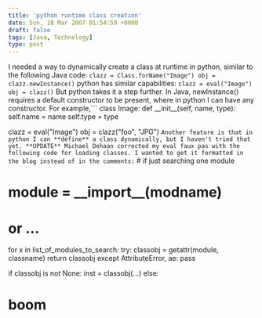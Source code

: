```yaml
---
title: 'python runtime class creation'
date: Sun, 18 Mar 2007 01:54:59 +0000
draft: false
tags: [Java, Technology]
type: post
---
```


I needed a way to dynamically create a class at runtime in python, similar to the following Java code: `clazz = Class.forName("Image") obj = clazz.newInstance()` python has similar capabilities: `clazz = eval("Image") obj = clazz()` But python takes it a step further. In Java, newInstance() requires a default constructor to be present, where in python I can have any constructor. For example,```
class Image:
   def \_\_init\_\_(self, name, type):
      self.name = name
      self.type = type

clazz = eval("Image")
obj = clazz("foo", "JPG")
```Another feature is that in python I can **define** a class dynamically, but I haven't tried that yet. **UPDATE** Michael Dehaan corrected my eval faux pas with the following code for loading classes. I wanted to get it formatted in the blog instead of in the comments:```
\# if just searching one module
# module = \_\_import\_\_(modname)
# or ...
for x in list\_of\_modules\_to\_search:
   try:
        classobj = getattr(module, classname)
        return classobj
   except AttributeError, ae:
        pass

if classobj is not None:
   inst = classobj(...)
else:
   # boom

```